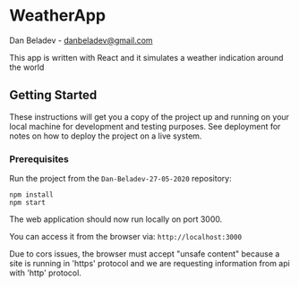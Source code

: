 # WeatherApp 

Dan Beladev - danbeladev@gmail.com

This app is written with React and it simulates a weather indication around the world

## Getting Started

These instructions will get you a copy of the project up and running on your local machine for development and testing purposes. See deployment for notes on how to deploy the project on a live system.

### Prerequisites

Run the project from the `Dan-Beladev-27-05-2020` repository:

```
npm install
npm start
```



The web application should now run locally on port 3000.

You can access it from the browser via: `http://localhost:3000`

Due to cors issues, the browser must accept "unsafe content" because a site is running in 'https' protocol and we are requesting information from api with 'http' protocol.
